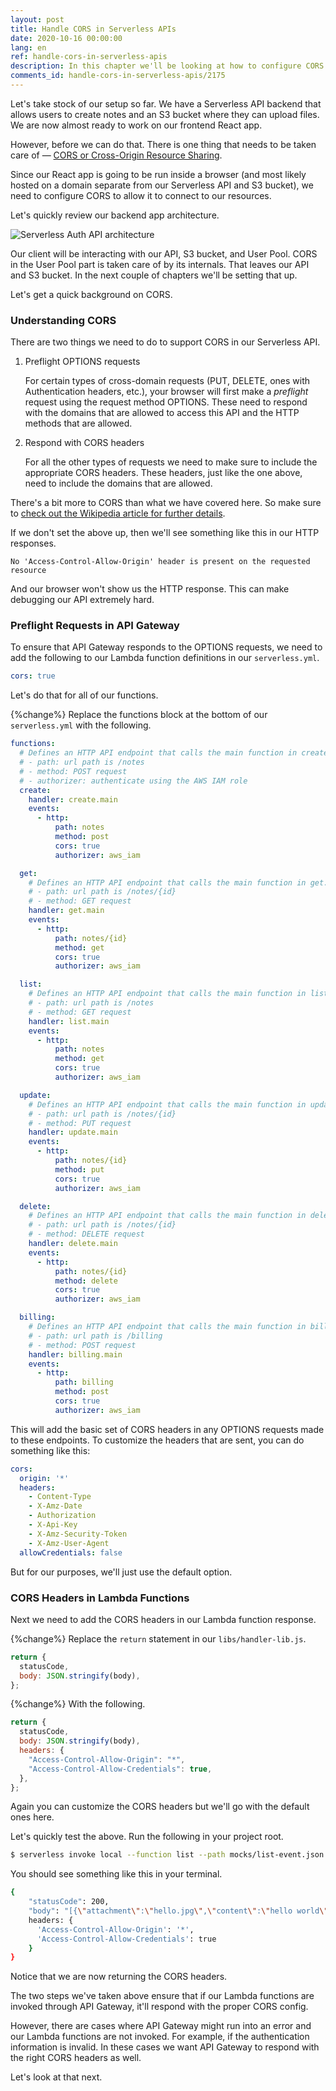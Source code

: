 ```yaml
---
layout: post
title: Handle CORS in Serverless APIs
date: 2020-10-16 00:00:00
lang: en 
ref: handle-cors-in-serverless-apis
description: In this chapter we'll be looking at how to configure CORS (or cross-origin resource sharing) for our Serverless API endpoint. We'll need to ensure that our API responds to the preflight OPTIONS requests and our Lambda functions return the right CORS headers.
comments_id: handle-cors-in-serverless-apis/2175
---
```


Let's take stock of our setup so far. We have a Serverless API backend that allows users to create notes and an S3 bucket where they can upload files. We are now almost ready to work on our frontend React app.

However, before we can do that. There is one thing that needs to be taken care of — [CORS or Cross-Origin Resource Sharing](https://en.wikipedia.org/wiki/Cross-origin_resource_sharing).

Since our React app is going to be run inside a browser (and most likely hosted on a domain separate from our Serverless API and S3 bucket), we need to configure CORS to allow it to connect to our resources.

Let's quickly review our backend app architecture.

![Serverless Auth API architecture](/assets/diagrams/serverless-auth-api-architecture.png)

Our client will be interacting with our API, S3 bucket, and User Pool. CORS in the User Pool part is taken care of by its internals. That leaves our API and S3 bucket. In the next couple of chapters we'll be setting that up.

Let's get a quick background on CORS.

### Understanding CORS

There are two things we need to do to support CORS in our Serverless API.

1. Preflight OPTIONS requests

   For certain types of cross-domain requests (PUT, DELETE, ones with Authentication headers, etc.), your browser will first make a _preflight_ request using the request method OPTIONS. These need to respond with the domains that are allowed to access this API and the HTTP methods that are allowed.

2. Respond with CORS headers

   For all the other types of requests we need to make sure to include the appropriate CORS headers. These headers, just like the one above, need to include the domains that are allowed.

There's a bit more to CORS than what we have covered here. So make sure to [check out the Wikipedia article for further details](https://en.wikipedia.org/wiki/Cross-origin_resource_sharing).

If we don't set the above up, then we'll see something like this in our HTTP responses.

``` text
No 'Access-Control-Allow-Origin' header is present on the requested resource
```

And our browser won't show us the HTTP response. This can make debugging our API extremely hard.

### Preflight Requests in API Gateway

To ensure that API Gateway responds to the OPTIONS requests, we need to add the following to our Lambda function definitions in our `serverless.yml`.

``` yml
cors: true
```

Let's do that for all of our functions.

{%change%} Replace the functions block at the bottom of our `serverless.yml` with the following.

``` yml
functions:
  # Defines an HTTP API endpoint that calls the main function in create.js
  # - path: url path is /notes
  # - method: POST request
  # - authorizer: authenticate using the AWS IAM role
  create:
    handler: create.main
    events:
      - http:
          path: notes
          method: post
          cors: true
          authorizer: aws_iam

  get:
    # Defines an HTTP API endpoint that calls the main function in get.js
    # - path: url path is /notes/{id}
    # - method: GET request
    handler: get.main
    events:
      - http:
          path: notes/{id}
          method: get
          cors: true
          authorizer: aws_iam

  list:
    # Defines an HTTP API endpoint that calls the main function in list.js
    # - path: url path is /notes
    # - method: GET request
    handler: list.main
    events:
      - http:
          path: notes
          method: get
          cors: true
          authorizer: aws_iam

  update:
    # Defines an HTTP API endpoint that calls the main function in update.js
    # - path: url path is /notes/{id}
    # - method: PUT request
    handler: update.main
    events:
      - http:
          path: notes/{id}
          method: put
          cors: true
          authorizer: aws_iam

  delete:
    # Defines an HTTP API endpoint that calls the main function in delete.js
    # - path: url path is /notes/{id}
    # - method: DELETE request
    handler: delete.main
    events:
      - http:
          path: notes/{id}
          method: delete
          cors: true
          authorizer: aws_iam

  billing:
    # Defines an HTTP API endpoint that calls the main function in billing.js
    # - path: url path is /billing
    # - method: POST request
    handler: billing.main
    events:
      - http:
          path: billing
          method: post
          cors: true
          authorizer: aws_iam

```

This will add the basic set of CORS headers in any OPTIONS requests made to these endpoints. To customize the headers that are sent, you can do something like this:

``` yml
cors:
  origin: '*'
  headers:
    - Content-Type
    - X-Amz-Date
    - Authorization
    - X-Api-Key
    - X-Amz-Security-Token
    - X-Amz-User-Agent
  allowCredentials: false
```

But for our purposes, we'll just use the default option.

### CORS Headers in Lambda Functions

Next we need to add the CORS headers in our Lambda function response.

{%change%} Replace the `return` statement in our `libs/handler-lib.js`.

``` javascript
return {
  statusCode,
  body: JSON.stringify(body),
};
```


{%change%} With the following.

``` javascript
return {
  statusCode,
  body: JSON.stringify(body),
  headers: {
    "Access-Control-Allow-Origin": "*",
    "Access-Control-Allow-Credentials": true,
  },
};
```

Again you can customize the CORS headers but we'll go with the default ones here.

Let's quickly test the above. Run the following in your project root.

``` bash
$ serverless invoke local --function list --path mocks/list-event.json
```

You should see something like this in your terminal. 

``` bash
{
    "statusCode": 200,
    "body": "[{\"attachment\":\"hello.jpg\",\"content\":\"hello world\",\"createdAt\":1602891322039,\"noteId\":\"42244c70-1008-11eb-8be9-4b88616c4b39\",\"userId\":\"123\"}]",
    headers: {
      'Access-Control-Allow-Origin': '*',
      'Access-Control-Allow-Credentials': true
    }
}
```

Notice that we are now returning the CORS headers.

The two steps we've taken above ensure that if our Lambda functions are invoked through API Gateway, it'll respond with the proper CORS config.

However, there are cases where API Gateway might run into an error and our Lambda functions are not invoked. For example, if the authentication information is invalid. In these cases we want API Gateway to respond with the right CORS headers as well.

Let's look at that next.
